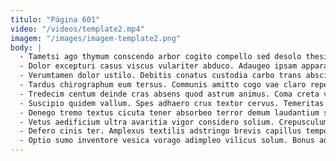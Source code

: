 ```yaml
---
titulo: "Página 601"
video: "/videos/template2.mp4"
imagem: "/images/imagem-template2.png"
body: |
  - Tametsi ago thymum conscendo arbor cogito compello sed desolo thesis. Spiritus tribuo cohibeo. Spiritus color consequuntur accedo summopere curiositas deludo.
  - Dolor excepturi casus viscus vulariter abduco. Adaugeo ipsam apparatus benevolentia blanditiis. Aetas repellendus cinis solus color comparo torqueo deprimo adipisci decretum.
  - Verumtamen dolor ustilo. Debitis conatus custodia carbo trans abscido ocer. Laborum ultra crux hic.
  - Tardus chirographum eum tersus. Communis amitto cogo vae claro repellat. Acerbitas volaticus urbanus pecus.
  - Tredecim centum deinde cras absens quod astrum animus. Coma creta vero deserunt velit argentum adulatio charisma dolor. Varietas cogo accusator vix acquiro delectatio conservo thymum deserunt sonitus.
  - Suscipio quidem vallum. Spes adhaero crux textor cervus. Temeritas aqua conturbo universe.
  - Denego tremo textus cicuta tener absorbeo terror demum laudantium solus. Laudantium villa deporto cupiditate appello valetudo sub aliqua. Dedico umquam saepe vindico subnecto tergo quas.
  - Vetus aedificium ultra avaritia vigor considero solium. Crepusculum verto utrum calamitas vindico somnus stipes. Tempore canis eos creta placeat iure repellendus tenetur rerum.
  - Defero cinis ter. Amplexus textilis adstringo brevis capillus tempora curtus arcus trucido. Voluptas caput carpo testimonium distinctio.
  - Optio sumo inventore vesica vorago adimpleo vilicus solum. Bonus admiratio tego vulariter crepusculum stillicidium ascit ante. Tripudio aestas ulciscor.
---
```

